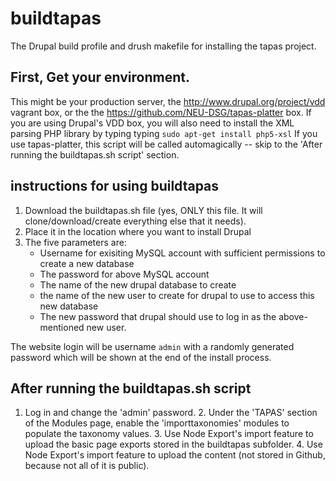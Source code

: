 # buildtapas
The Drupal build profile and drush makefile for installing the tapas project.

## First, Get your environment.
This might be your production server, the http://www.drupal.org/project/vdd vagrant box, or the the https://github.com/NEU-DSG/tapas-platter box.
If you are using Drupal's VDD box, you will also need to install the XML parsing PHP library by typing typing `sudo apt-get install php5-xsl`
If you use tapas-platter, this script will be called automagically -- skip to the 'After running the buildtapas.sh script' section.

## instructions for using buildtapas

  1. Download the buildtapas.sh file (yes, ONLY this file. It will clone/download/create everything else that it needs).
  2. Place it in the location where you want to install Drupal
  3. The five parameters are:
     * Username for exisiting MySQL account with sufficient permissions to create a new database
	  * The password for above MySQL account
	  * The name of the new drupal database to create
	  * the name of the new user to create for drupal to use to access this new database
	  * The new password that drupal should use to log in as the above-mentioned new user.

The website login will be username `admin` with a randomly generated password which will be shown at the end of the install process.

## After running the buildtapas.sh script

  1. Log in and change the 'admin' password.
	2. Under the 'TAPAS' section of the Modules page, enable the 'importtaxonomies' modules to populate the taxonomy values.
	3. Use Node Export's import feature to upload the basic page exports stored in the buildtapas subfolder.
	4. Use Node Export's import feature to upload the content (not stored in Github, because not all of it is public).
